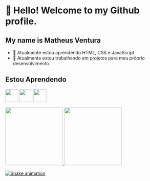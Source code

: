 # 👋 Hello! Welcome to my Github profile.
## My name is Matheus Ventura 

- 🌱 Atualmente estou aprendendo HTML, CSS e JavaScript
- 🔭 Atualmente estou trabalhando em projetos para meu próprio desenvolvimento

## Estou Aprendendo

<img loading ="lazy" src="https://cdn.jsdelivr.net/gh/devicons/devicon@latest/icons/html5/html5-original-wordmark.svg" width="40" height="40" /> <img loading ="lazy" src="https://cdn.jsdelivr.net/gh/devicons/devicon@latest/icons/css3/css3-original-wordmark.svg" width="40" height="40" /> <img loading = "lazy" src="https://cdn.jsdelivr.net/gh/devicons/devicon@latest/icons/javascript/javascript-original.svg" width="40" height="40" />

<div>
<a href="https://github.com/VenturaMatheus">
<img loading="lazy" height="180em" src="https://github-readme-stats.vercel.app/api/top-langs/?username=VenturaMatheus&layout=compact&langs_count=7&theme=dracula"/>
<img loading="lazy" height="180em" src="https://github-readme-stats.vercel.app/api?username=VenturaMatheus&show_icons=true&theme=dracula&include_all_commits=true&count_private=true"/>
</div>

![Snake animation](https://github.com/VenturaMatheus/VenturaMatheus/blob/output/github-contribution-grid-snake.svg)
